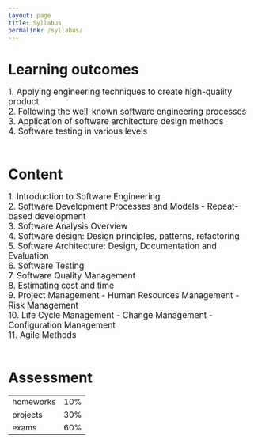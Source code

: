 ```yaml
---
layout: page
title: Syllabus
permalink: /syllabus/
---
```


<h1>Learning outcomes</h1>
<p>
<big>
1. Applying engineering techniques to create high-quality product<br>
2. Following the well-known software engineering processes<br>
3. Application of software architecture design methods<br>
4. Software testing in various levels<br>
<br>
</big>
</p>

<h1>Content</h1>
<p>
<big>
1. Introduction to Software Engineering<br>
2. Software Development Processes and Models - Repeat-based development<br>
3. Software Analysis Overview<br>
4. Software design: Design principles, patterns, refactoring<br>
5. Software Architecture: Design, Documentation and Evaluation<br>
6. Software Testing<br>
7. Software Quality Management<br>
8. Estimating cost and time<br>
9. Project Management - Human Resources Management - Risk Management<br>
10. Life Cycle Management - Change Management - Configuration Management<br>
11. Agile Methods<br>
<br>
</big>
</p>

<h1>Assessment</h1>
<p>
<big>
 
<table>
  <tr>
    <td>homeworks</td>
    <td>10%</td>
  </tr>
  <tr>
    <td>projects</td>
    <td>30%</td>
  </tr>
    <tr>
    <td>exams</td>
    <td>60%</td>
  </tr>
</table>

</big>
</p>